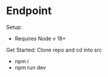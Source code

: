 # Endpoint

Setup:
- Requires Node v 18+

Get Started:
Clone repo and cd into src

- npm i
- npm run dev